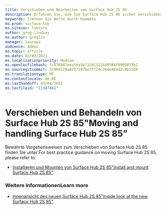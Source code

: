 ```yaml
---
title: Verschieben und Bearbeiten von Surface Hub 2S 85
description: Erfahren Sie, wie Sie Surface Hub 2S 85 sicher verschieben.
keywords: Trennen Sie Werte durch Kommata
ms.prod: surface-hub
ms.sitesec: library
author: greg-lindsay
ms.author: greglin
manager: laurawi
audience: Admin
ms.topic: article
ms.date: 03/02/2021
ms.localizationpriority: Medium
ms.openlocfilehash: fc876887eea54a5b732d13224d9584f0909833b2
ms.sourcegitcommit: 5c904229a0257297be7f724c264e484d2c4b5168
ms.translationtype: MT
ms.contentlocale: de-DE
ms.lasthandoff: 03/04/2021
ms.locfileid: "11387461"
---
```

# <a name="moving-and-handling-surface-hub-2s-85"></a><span data-ttu-id="0ad17-104">Verschieben und Behandeln von Surface Hub 2S 85"</span><span class="sxs-lookup"><span data-stu-id="0ad17-104">Moving and handling Surface Hub 2S 85”</span></span>

<span data-ttu-id="0ad17-105">Bewährte Vorgehensweisen zum Verschieben von Surface Hub 2S 85 finden Sie unter:</span><span class="sxs-lookup"><span data-stu-id="0ad17-105">For best practice guidance on moving Surface Hub 2S 85, please refer to:</span></span> 

- [<span data-ttu-id="0ad17-106">Installieren und Mounten von Surface Hub 2S 85"</span><span class="sxs-lookup"><span data-stu-id="0ad17-106">Install and mount Surface Hub 2S 85”</span></span>](surface-hub-2s-85-install-mount.md)

### <a name="learn-more"></a><span data-ttu-id="0ad17-107">Weitere Informationen</span><span class="sxs-lookup"><span data-stu-id="0ad17-107">Learn more</span></span>

- [<span data-ttu-id="0ad17-108">Innenansicht des neuen Surface Hub 2S 85"</span><span class="sxs-lookup"><span data-stu-id="0ad17-108">Inside look at the new Surface Hub 2S 85"</span></span>](https://techcommunity.microsoft.com/t5/surface-it-pro-blog/inside-look-at-the-new-surface-hub-2s-85/ba-p/1721773)

